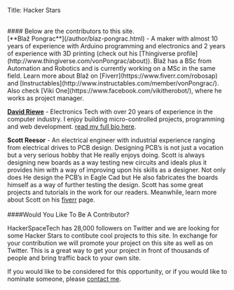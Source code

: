Title: Hacker Stars

<br>
#### Below are the contributors to this site.  
<br>
 [**Blaž Pongrac**](/author/blaz-pongrac.html) - A maker with almost 10 years of experience with Arduino programming and electronics and 2 years of experience with 3D printing (check out his [Thingiverse profile](http://www.thingiverse.com/vonPongrac/about)). Blaž has a BSc from Automation and Robotics and is currently working on a MSc in the same field. Learn more about Blaž on [Fiverr](https://www.fiverr.com/robosap) and [Instructables](http://www.instructables.com/member/vonPongrac/). Also check [Viki One](https://www.facebook.com/vikitherobot/), where he works as project manager.

[**David Riewe**](/author/david-riewe.html) - Electronics Tech with over 20 years of experience in the computer industry.  I enjoy building micro-controlled projects, programming and web development.  <a href="/pages/bio.html"> read my full bio here</a>.  

**Scott Reesor** - An electrical engineer with industrial experience ranging from electrical drives to PCB design. Designing PCB’s is not just a vocation but a very serious hobby that He really enjoys doing. Scott is always designing new boards as a way testing new circuits and ideals plus it provides him with a way of improving upon his skills as a designer. Not only does He design the PCB’s in Eagle Cad but He also fabricates the boards himself as a way of further testing the design.  Scott has some great projects and tutorials in the work for our readers.  Meanwhile, learn more about Scott on his [fiverr](https://www.fiverr.com/engineering6000) page.
<br>
<br>
####Would You Like To Be A Contributor?

HackerSpaceTech has 28,000 followers on Twitter and we are looking for some Hacker Stars to contibute cool projects to this site.  In exchange for your contribution we will promote your project on this site as well as on Twitter. This is a great way to get your project in front of thousands of people and bring traffic back to your own site.  

If you would like to be considered for this opportunity, or if you would like to nominate someone, please [contact me](/pages/contact.html).

